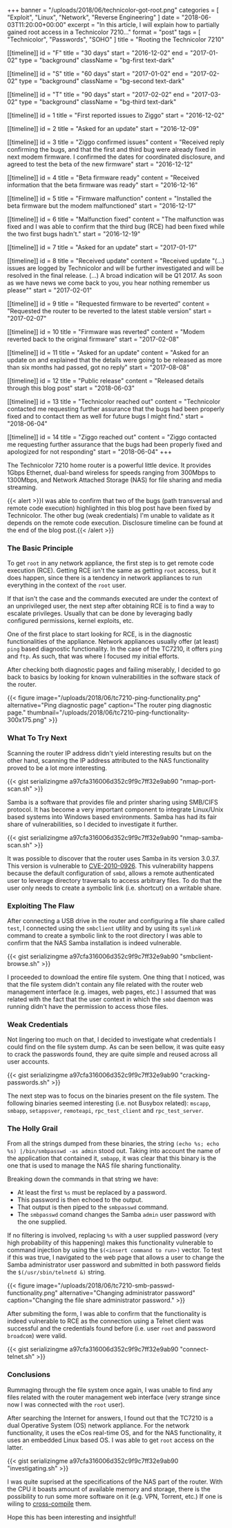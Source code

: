 +++
banner = "/uploads/2018/06/technicolor-got-root.png"
categories = [ "Exploit", "Linux", "Network", "Reverse Engineering" ]
date = "2018-06-03T11:20:00+00:00"
excerpt = "In this article, I will explain how to partially gained root access in a Technicolor 7210..."
format = "post"
tags = [ "Technicolor", "Passwords", "SOHO" ]
title = "Rooting the Technicolor 7210"

[[timeline]]
id = "F"
title = "30 days"
start = "2016-12-02"
end = "2017-01-02"
type = "background"
className = "bg-first text-dark"

[[timeline]]
id = "S"
title = "60 days"
start = "2017-01-02"
end = "2017-02-02"
type = "background"
className = "bg-second text-dark"

[[timeline]]
id = "T"
title = "90 days"
start = "2017-02-02"
end = "2017-03-02"
type = "background"
className = "bg-third text-dark"

[[timeline]]
id = 1
title = "First reported issues to Ziggo"
start = "2016-12-02"

[[timeline]]
id = 2
title = "Asked for an update"
start = "2016-12-09"

[[timeline]]
id = 3
title = "Ziggo confirmed issues"
content = "Received reply confirming the bugs, and that the first and third bug were already fixed in next modem firmware. I confirmed the dates for coordinated disclosure, and agreed to test the beta of the new firmware"
start = "2016-12-12"

[[timeline]]
id = 4
title = "Beta firmware ready"
content = "Received information that the beta firmware was ready"
start = "2016-12-16"

[[timeline]]
id = 5
title = "Firmware malfunction"
content = "Installed the beta firmware but the modem malfunctioned"
start = "2016-12-17"

[[timeline]]
id = 6
title = "Malfunction fixed"
content = "The malfunction was fixed and I was able to confirm that the third bug (RCE) had been fixed while the two first bugs hadn't."
start = "2016-12-19"

[[timeline]]
id = 7
title = "Asked for an update"
start = "2017-01-17"

[[timeline]]
id = 8
title = "Received update"
content = "Received update \"(...) issues are logged by Technicolor and will be further investigated and will be resolved in the final release. (...) A broad indication  will be Q1 2017. As soon as we have news we come back to you, you hear nothing remember us please\""
start = "2017-02-01"

[[timeline]]
id = 9
title = "Requested firmware to be reverted"
content = "Requested the router to be reverted to the latest stable version"
start = "2017-02-07"

[[timeline]]
id = 10
title = "Firmware was reverted"
content = "Modem reverted back to the original firmware"
start = "2017-02-08"

[[timeline]]
id = 11
title = "Asked for an update"
content = "Asked for an update on  and explained that the details were going to be released as more than six months had passed, got no reply"
start = "2017-08-08"

[[timeline]]
id = 12
title = "Public release"
content = "Released details through this blog post"
start = "2018-06-03"

[[timeline]]
id = 13
title = "Technicolor reached out"
content = "Technicolor contacted me requesting further assurance that the bugs had been properly fixed and to contact them as well for future bugs I might find."
start = "2018-06-04"

[[timeline]]
id = 14
title = "Ziggo reached out"
content = "Ziggo contacted me requesting further assurance that the bugs had been properly fixed and apologized for not responding"
start = "2018-06-04"
+++

The Technicolor 7210 home router is a powerful little device. It provides 1Gbps Ethernet, dual-band wireless for speeds ranging from 300Mbps to 1300Mbps, and Network Attached Storage (NAS) for file sharing and media streaming.

<!--more-->

{{< alert >}}I was able to confirm that two of the bugs (path transversal and remote code execution) highlighted in this blog post have been fixed by Technicolor. The other bug (weak credentials) I'm unable to validate as it depends on the remote code execution. Disclosure timeline can be found at the end of the blog post.{{< /alert >}}

### The Basic Principle

To get `root` in any network appliance, the first step is to get remote code execution (RCE). Getting RCE isn't the same as getting `root` access, but it does happen, since there is a tendency in network appliances to run everything in the context of the `root` user.

If that isn't the case and the commands executed are under the context of an unprivileged user, the next step after obtaining RCE is to find a way to escalate privileges. Usually that can be done by leveraging badly configured permissions, kernel exploits, etc.

<div class="row">
  <div class="col-md-7 col-sm-6">
    <p>One of the first place to start looking for RCE, is in the diagnostic functionalities of the appliance. Network appliances usually offer (at least) <code>ping</code> based diagnostic functionality. In the case of the TC7210, it offers <code>ping</code> and <code>ftp</code>. As such, that was where I focused my initial efforts.</p>
    <p>After checking both diagnostic pages and failing miserably, I decided to go back to basics by looking for known vulnerabilities in the software stack of the router.</p>
  </div>
  <div class="col-md-5 col-sm-6">
  {{< figure image="/uploads/2018/06/tc7210-ping-functionality.png" alternative="Ping diagnostic page" caption="The router ping diagnostic page." thumbnail="/uploads/2018/06/tc7210-ping-functionality-300x175.png" >}}
  </div>
</div>

### What To Try Next

Scanning the router IP address didn't yield interesting results but on the other hand, scanning the IP address attributed to the NAS functionality proved to be a lot more interesting.

{{< gist serializingme a97cfa316006d352c9f9c7ff32e9ab90 "nmap-port-scan.sh" >}}

Samba is a software that provides file and printer sharing using SMB/CIFS protocol. It has become a very important component to integrate Linux/Unix based systems into Windows based environments. Samba has had its fair share of vulnerabilities, so I decided to investigate it further.

{{< gist serializingme a97cfa316006d352c9f9c7ff32e9ab90 "nmap-samba-scan.sh" >}}

It was possible to discover that the router uses Samba in its version 3.0.37. This version is vulnerable to [CVE-2010-0926][1]. This vulnerability happens because the default configuration of `smbd`, allows a remote authenticated user to leverage directory traversals to access arbitrary files. To do that the user only needs to create a symbolic link (i.e. shortcut) on a writable share.

### Exploiting The Flaw

After connecting a USB drive in the router and configuring a file share called `test`, I connected using the `smbclient` utility and by using its `symlink` command to create a symbolic link to the root directory I was able to confirm that the NAS Samba installation is indeed vulnerable.

{{< gist serializingme a97cfa316006d352c9f9c7ff32e9ab90 "smbclient-browse.sh" >}}

I proceeded to download the entire file system. One thing that I noticed, was that the file system didn't contain any file related with the router web management interface (e.g. images, web pages, etc.) I assumed that was related with the fact that the user context in which the `smbd` daemon was running didn't have the permission to access those files.

### Weak Credentials

Not lingering too much on that, I decided to investigate what credentials I could find on the file system dump. As can be seen bellow, it was quite easy to crack the passwords found, they are quite simple and reused across all user accounts.

{{< gist serializingme a97cfa316006d352c9f9c7ff32e9ab90 "cracking-passwords.sh" >}}

The next step was to focus on the binaries present on the file system. The following binaries seemed interesting (i.e. not Busybox related): `mscapp`, `smbapp`, `setappsver`, `remoteapi`, `rpc_test_client` and `rpc_test_server`.

### The Holly Grail

From all the strings dumped from these binaries, the string `(echo %s; echo %s) |/bin/smbpasswd -as admin` stood out. Taking into account the name of the application that contained it, `smbapp`, it was clear that this binary is the one that is used to manage the NAS file sharing functionality.

Breaking down the commands in that string we have:

* At least the first `%s` must be replaced by a password.
* This password is then echoed to the output.
* That output is then piped to the `smbpasswd` command.
* The `smbpasswd` comand changes the Samba `admin` user password with the one supplied.

If no filtering is involved, replacing `%s` with a user supplied password (very high probability of this happening) makes this functionality vulnerable to command injection by using the `$(<insert command to run>)` vector. To test if this was true, I navigated to the web page that allows a user to change the Samba administrator user password and submitted in both password fields the `$(/usr/sbin/telnetd &)` string.

{{< figure image="/uploads/2018/06/tc7210-smb-passwd-functionality.png" alternative="Changing administrator password" caption="Changing the file share administrator password." >}}

After submiting the form, I was able to confirm that the functionality is indeed vulnerable to RCE as the connection using a Telnet client was successful and the credentials found before (i.e. user `root` and password `broadcom`) were valid.

{{< gist serializingme a97cfa316006d352c9f9c7ff32e9ab90 "connect-telnet.sh" >}}

### Conclusions

Rummaging through the file system once again, I was unable to find any files related with the router management web interface (very strange since now I was connected with the `root` user).

After searching the Internet for answers, I found out that the TC7210 is a dual Operative System (OS) network appliance. For the network functionality, it uses the eCos real-time OS, and for the NAS functionality, it uses an embedded Linux based OS. I was able to get `root` access on the latter.

{{< gist serializingme a97cfa316006d352c9f9c7ff32e9ab90 "investigating.sh" >}}

I was quite suprised at the specifications of the NAS part of the router. With the CPU it boasts amount of available memory and storage, there is the possibility to run some more software on it (e.g. VPN, Torrent, etc.) If one is wiling to [cross-compile][2] them.

Hope this has been interesting and insightful!

[1]: https://cve.mitre.org/cgi-bin/cvename.cgi?name=CVE-2010-0926 "CVE-2010-0926"
[2]: https://github.com/tch-opensrc/ "Technicolor open source repository for TC7210/TC7230 models"
